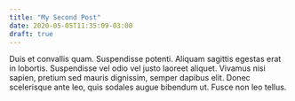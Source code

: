 ```yaml
---
title: "My Second Post"
date: 2020-05-05T11:35:09-03:00
draft: true
---
```


Duis et convallis quam. Suspendisse potenti. Aliquam sagittis egestas erat in lobortis. Suspendisse vel odio vel justo laoreet aliquet. Vivamus nisi sapien, pretium sed mauris dignissim, semper dapibus elit. Donec scelerisque ante leo, quis sodales augue bibendum ut. Fusce non leo tellus. 
